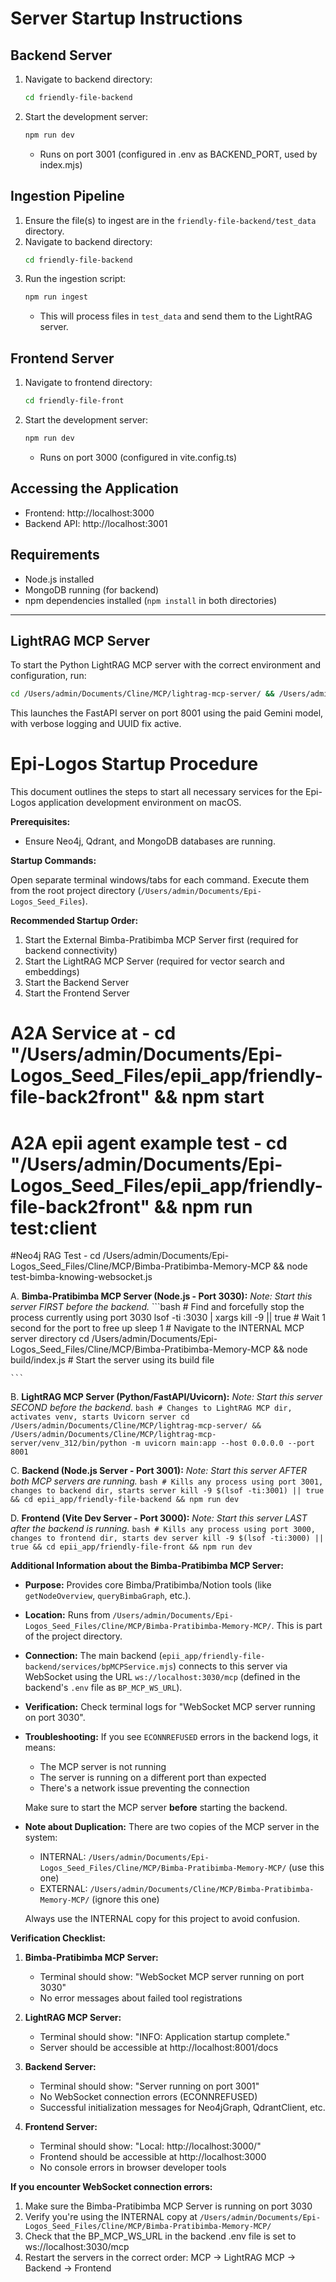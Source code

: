 # Server Startup Instructions

## Backend Server
1. Navigate to backend directory:
   ```bash
   cd friendly-file-backend
   ```
2. Start the development server:
   ```bash
   npm run dev
   ```
   - Runs on port 3001 (configured in .env as BACKEND_PORT, used by index.mjs)

## Ingestion Pipeline
1. Ensure the file(s) to ingest are in the `friendly-file-backend/test_data` directory.
2. Navigate to backend directory:
   ```bash
   cd friendly-file-backend
   ```
3. Run the ingestion script:
   ```bash
   npm run ingest
   ```
   - This will process files in `test_data` and send them to the LightRAG server.

## Frontend Server
1. Navigate to frontend directory:
   ```bash
   cd friendly-file-front
   ```
2. Start the development server:
   ```bash
   npm run dev
   ```
   - Runs on port 3000 (configured in vite.config.ts)

## Accessing the Application
- Frontend: http://localhost:3000
- Backend API: http://localhost:3001

## Requirements
- Node.js installed
- MongoDB running (for backend)
- npm dependencies installed (`npm install` in both directories)

---

## LightRAG MCP Server

To start the Python LightRAG MCP server with the correct environment and configuration, run:

```bash
cd /Users/admin/Documents/Cline/MCP/lightrag-mcp-server/ && /Users/admin/Documents/Cline/MCP/lightrag-mcp-server/venv_312/bin/python -m uvicorn main:app --host 0.0.0.0 --port 8001
```

This launches the FastAPI server on port 8001 using the paid Gemini model, with verbose logging and UUID fix active.

# Epi-Logos Startup Procedure

This document outlines the steps to start all necessary services for the Epi-Logos application development environment on macOS.

**Prerequisites:**

*   Ensure Neo4j, Qdrant, and MongoDB databases are running.

**Startup Commands:**

Open separate terminal windows/tabs for each command. Execute them from the root project directory (`/Users/admin/Documents/Epi-Logos_Seed_Files`).

**Recommended Startup Order:**

1. Start the External Bimba-Pratibimba MCP Server first (required for backend connectivity)
2. Start the LightRAG MCP Server (required for vector search and embeddings)
3. Start the Backend Server
4. Start the Frontend Server

# A2A Service at - cd "/Users/admin/Documents/Epi-Logos_Seed_Files/epii_app/friendly-file-back2front" && npm start
# A2A epii agent example test - cd "/Users/admin/Documents/Epi-Logos_Seed_Files/epii_app/friendly-file-back2front" && npm run test:client

#Neo4j RAG Test - cd /Users/admin/Documents/Epi-Logos_Seed_Files/Cline/MCP/Bimba-Pratibimba-Memory-MCP && node test-bimba-knowing-websocket.js

A.  **Bimba-Pratibimba MCP Server (Node.js - Port 3030):**
    *Note: Start this server FIRST before the backend.*
    ```bash
    # Find and forcefully stop the process currently using port 3030
    lsof -ti :3030 | xargs kill -9 || true
    # Wait 1 second for the port to free up
    sleep 1
    # Navigate to the INTERNAL MCP server directory
    cd /Users/admin/Documents/Epi-Logos_Seed_Files/Cline/MCP/Bimba-Pratibimba-Memory-MCP && node build/index.js 
    # Start the server using its build file
    
    ```

B.  **LightRAG MCP Server (Python/FastAPI/Uvicorn):**
    *Note: Start this server SECOND before the backend.*
    ```bash
    # Changes to LightRAG MCP dir, activates venv, starts Uvicorn server
    cd /Users/admin/Documents/Cline/MCP/lightrag-mcp-server/ && /Users/admin/Documents/Cline/MCP/lightrag-mcp-server/venv_312/bin/python -m uvicorn main:app --host 0.0.0.0 --port 8001
    ```

C.  **Backend (Node.js Server - Port 3001):**
    *Note: Start this server AFTER both MCP servers are running.*
    ```bash
    # Kills any process using port 3001, changes to backend dir, starts server
    kill -9 $(lsof -ti:3001) || true && cd epii_app/friendly-file-backend && npm run dev
    ```

D.  **Frontend (Vite Dev Server - Port 3000):**
    *Note: Start this server LAST after the backend is running.*
    ```bash
    # Kills any process using port 3000, changes to frontend dir, starts dev server
    kill -9 $(lsof -ti:3000) || true && cd epii_app/friendly-file-front && npm run dev
    ```

**Additional Information about the Bimba-Pratibimba MCP Server:**
*   **Purpose:** Provides core Bimba/Pratibimba/Notion tools (like `getNodeOverview`, `queryBimbaGraph`, etc.).
*   **Location:** Runs from `/Users/admin/Documents/Epi-Logos_Seed_Files/Cline/MCP/Bimba-Pratibimba-Memory-MCP/`. This is part of the project directory.
*   **Connection:** The main backend (`epii_app/friendly-file-backend/services/bpMCPService.mjs`) connects to this server via WebSocket using the URL `ws://localhost:3030/mcp` (defined in the backend's `.env` file as `BP_MCP_WS_URL`).
*   **Verification:** Check terminal logs for "WebSocket MCP server running on port 3030".
*   **Troubleshooting:** If you see `ECONNREFUSED` errors in the backend logs, it means:
    - The MCP server is not running
    - The server is running on a different port than expected
    - There's a network issue preventing the connection

    Make sure to start the MCP server **before** starting the backend.

*   **Note about Duplication:** There are two copies of the MCP server in the system:
    - INTERNAL: `/Users/admin/Documents/Epi-Logos_Seed_Files/Cline/MCP/Bimba-Pratibimba-Memory-MCP/` (use this one)
    - EXTERNAL: `/Users/admin/Documents/Cline/MCP/Bimba-Pratibimba-Memory-MCP/` (ignore this one)

    Always use the INTERNAL copy for this project to avoid confusion.

**Verification Checklist:**

1. **Bimba-Pratibimba MCP Server:**
   * Terminal should show: "WebSocket MCP server running on port 3030"
   * No error messages about failed tool registrations

2. **LightRAG MCP Server:**
   * Terminal should show: "INFO: Application startup complete."
   * Server should be accessible at http://localhost:8001/docs

3. **Backend Server:**
   * Terminal should show: "Server running on port 3001"
   * No WebSocket connection errors (ECONNREFUSED)
   * Successful initialization messages for Neo4jGraph, QdrantClient, etc.

4. **Frontend Server:**
   * Terminal should show: "Local: http://localhost:3000/"
   * Frontend should be accessible at http://localhost:3000
   * No console errors in browser developer tools

**If you encounter WebSocket connection errors:**
1. Make sure the Bimba-Pratibimba MCP Server is running on port 3030
2. Verify you're using the INTERNAL copy at `/Users/admin/Documents/Epi-Logos_Seed_Files/Cline/MCP/Bimba-Pratibimba-Memory-MCP/`
3. Check that the BP_MCP_WS_URL in the backend .env file is set to ws://localhost:3030/mcp
4. Restart the servers in the correct order: MCP → LightRAG MCP → Backend → Frontend
